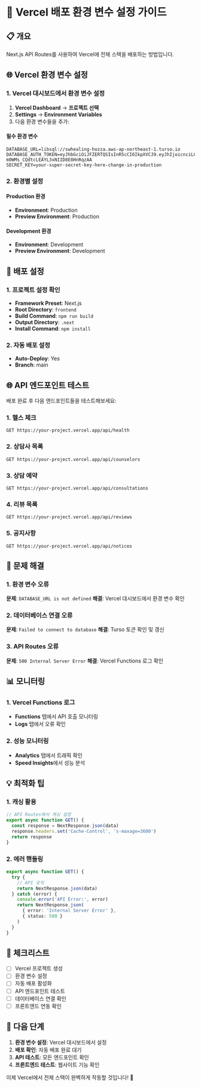 # 🚀 Vercel 배포 환경 변수 설정 가이드

## 📋 개요

Next.js API Routes를 사용하여 Vercel에 전체 스택을 배포하는 방법입니다.

## 🌐 Vercel 환경 변수 설정

### 1. Vercel 대시보드에서 환경 변수 설정

1. **Vercel Dashboard** → **프로젝트 선택**
2. **Settings** → **Environment Variables**
3. 다음 환경 변수들을 추가:

#### 필수 환경 변수
```
DATABASE_URL=libsql://swhealing-hozza.aws-ap-northeast-1.turso.io
DATABASE_AUTH_TOKEN=eyJhbGciOiJFZERTQSIsInR5cCI6IkpXVCJ9.eyJhIjoicnciLCJnaWQiOiI2NTE5YTM5Zi1kZTc5LTQxNGYtOTA0ZC1kOGI2NDliMDZmN2MiLCJpYXQiOjE3NTQ0NDMzOTksInJpZCI6IjA5OGQzZTNhLWE0OWMtNGQ0NC04MGIxLWVjOTM3MzY4YjQ5MSJ9.FZgSEU3NZJj7lhaLHfnNg6KxoLUGO9u9MLsa9nLI3HBCKVf6Ke1O4-m0WMs_CQdtcLEAYL3xNIID8E8HnRqzAA
SECRET_KEY=your-super-secret-key-here-change-in-production
```

### 2. 환경별 설정

#### Production 환경
- **Environment**: Production
- **Preview Environment**: Production

#### Development 환경
- **Environment**: Development
- **Preview Environment**: Development

## 🔧 배포 설정

### 1. 프로젝트 설정 확인
- **Framework Preset**: Next.js
- **Root Directory**: `frontend`
- **Build Command**: `npm run build`
- **Output Directory**: `.next`
- **Install Command**: `npm install`

### 2. 자동 배포 설정
- **Auto-Deploy**: Yes
- **Branch**: main

## 🌐 API 엔드포인트 테스트

배포 완료 후 다음 엔드포인트들을 테스트해보세요:

### 1. 헬스 체크
```
GET https://your-project.vercel.app/api/health
```

### 2. 상담사 목록
```
GET https://your-project.vercel.app/api/counselors
```

### 3. 상담 예약
```
GET https://your-project.vercel.app/api/consultations
```

### 4. 리뷰 목록
```
GET https://your-project.vercel.app/api/reviews
```

### 5. 공지사항
```
GET https://your-project.vercel.app/api/notices
```

## 🚨 문제 해결

### 1. 환경 변수 오류
**문제**: `DATABASE_URL is not defined`
**해결**: Vercel 대시보드에서 환경 변수 확인

### 2. 데이터베이스 연결 오류
**문제**: `Failed to connect to database`
**해결**: Turso 토큰 확인 및 갱신

### 3. API Routes 오류
**문제**: `500 Internal Server Error`
**해결**: Vercel Functions 로그 확인

## 📊 모니터링

### 1. Vercel Functions 로그
- **Functions** 탭에서 API 호출 모니터링
- **Logs** 탭에서 오류 확인

### 2. 성능 모니터링
- **Analytics** 탭에서 트래픽 확인
- **Speed Insights**에서 성능 분석

## 💡 최적화 팁

### 1. 캐싱 활용
```typescript
// API Routes에서 캐싱 설정
export async function GET() {
  const response = NextResponse.json(data)
  response.headers.set('Cache-Control', 's-maxage=3600')
  return response
}
```

### 2. 에러 핸들링
```typescript
export async function GET() {
  try {
    // API 로직
    return NextResponse.json(data)
  } catch (error) {
    console.error('API Error:', error)
    return NextResponse.json(
      { error: 'Internal Server Error' },
      { status: 500 }
    )
  }
}
```

## 📝 체크리스트

- [ ] Vercel 프로젝트 생성
- [ ] 환경 변수 설정
- [ ] 자동 배포 활성화
- [ ] API 엔드포인트 테스트
- [ ] 데이터베이스 연결 확인
- [ ] 프론트엔드 연동 확인

## 🎯 다음 단계

1. **환경 변수 설정**: Vercel 대시보드에서 설정
2. **배포 확인**: 자동 배포 완료 대기
3. **API 테스트**: 모든 엔드포인트 확인
4. **프론트엔드 테스트**: 웹사이트 기능 확인

이제 Vercel에서 전체 스택이 완벽하게 작동할 것입니다! 🚀

